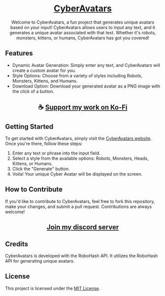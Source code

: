 <div align="center">

# [CyberAvatars](https://thatsinewave.github.io/CyberAvatars)

Welcome to CyberAvatars, a fun project that generates unique avatars based on your input!
CyberAvatars allows users to input any text, and it generates a unique avatar associated with that text.
Whether it's robots, monsters, kittens, or humans, CyberAvatars has got you covered!

</div>

## Features

- Dynamic Avatar Generation: Simply enter any text, and CyberAvatars will create a custom avatar for you.
- Style Options: Choose from a variety of styles including Robots, Monsters, Kittens, and Humans.
- Download Option: Download your generated avatar as a PNG image with the click of a button.

<div align="center">

## ☕ [Support my work on Ko-Fi](https://ko-fi.com/thatsinewave)

</div>

## Getting Started

To get started with CyberAvatars, simply visit the [CyberAvatars website](https://thatsinewave.github.io/CyberAvatars). Once you're there, follow these steps:

1. Enter any text or phrase into the input field.
2. Select a style from the available options: Robots, Monsters, Heads, Kittens, or Humans.
3. Click the "Generate" button.
4. Voila! Your unique Cyber Avatar will be displayed on the screen.

## How to Contribute

If you'd like to contribute to CyberAvatars, feel free to fork this repository, make your changes, and submit a pull request. Contributions are always welcome!

<div align="center">

## [Join my discord server](https://discord.gg/2nHHHBWNDw)

</div>

## Credits

CyberAvatars is developed with the RoboHash API. 
It utilizes the RoboHash API for generating unique avatars.

## License

This project is licensed under the [MIT License](LICENSE).

